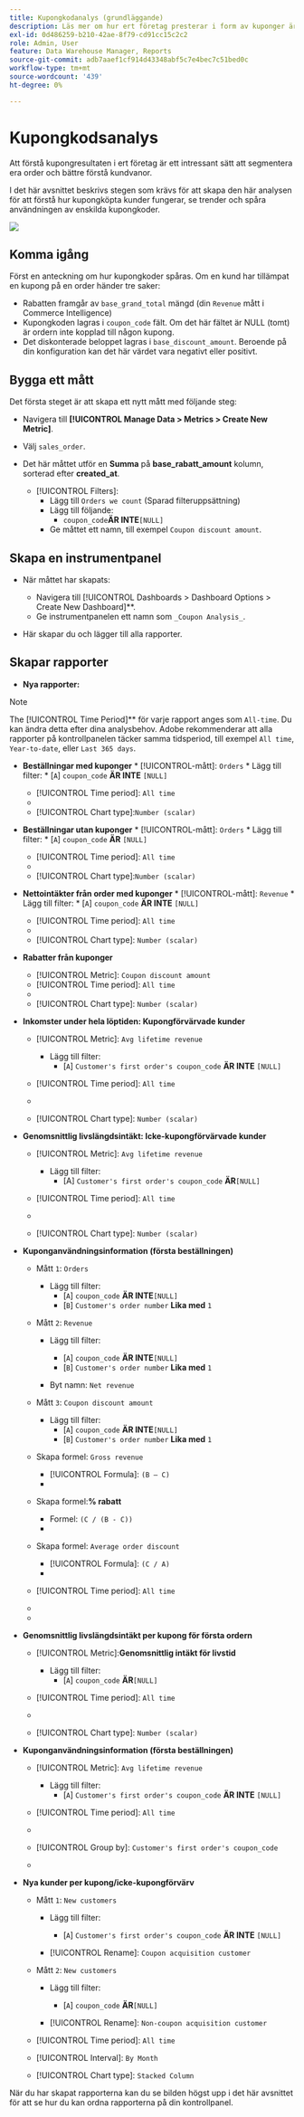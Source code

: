 ```yaml
---
title: Kupongkodanalys (grundläggande)
description: Läs mer om hur ert företag presterar i form av kuponger är ett intressant sätt att segmentera era order och bättre förstå kundernas vanor.
exl-id: 0d486259-b210-42ae-8f79-cd91cc15c2c2
role: Admin, User
feature: Data Warehouse Manager, Reports
source-git-commit: adb7aaef1cf914d43348abf5c7e4bec7c51bed0c
workflow-type: tm+mt
source-wordcount: '439'
ht-degree: 0%

---
```


# Kupongkodsanalys

Att förstå kupongresultaten i ert företag är ett intressant sätt att segmentera era order och bättre förstå kundvanor.

I det här avsnittet beskrivs stegen som krävs för att skapa den här analysen för att förstå hur kupongköpta kunder fungerar, se trender och spåra användningen av enskilda kupongkoder.

![](../../assets/coupon_analysis_dash_720.png)<!--{: width="807" height="471"}-->

## Komma igång

Först en anteckning om hur kupongkoder spåras. Om en kund har tillämpat en kupong på en order händer tre saker:

* Rabatten framgår av `base_grand_total` mängd (din `Revenue` mått i Commerce Intelligence)
* Kupongkoden lagras i `coupon_code` fält. Om det här fältet är NULL (tomt) är ordern inte kopplad till någon kupong.
* Det diskonterade beloppet lagras i `base_discount_amount`. Beroende på din konfiguration kan det här värdet vara negativt eller positivt.

## Bygga ett mått

Det första steget är att skapa ett nytt mått med följande steg:

* Navigera till **[!UICONTROL Manage Data > Metrics > Create New Metric]**.

* Välj `sales_order`.
* Det här måttet utför en **Summa** på **base_rabatt_amount** kolumn, sorterad efter **created_at**.
   * [!UICONTROL Filters]:
      * Lägg till `Orders we count` (Sparad filteruppsättning)
      * Lägg till följande:
         * `coupon_code`**ÄR INTE**`[NULL]`
      * Ge måttet ett namn, till exempel `Coupon discount amount`.

## Skapa en instrumentpanel

* När måttet har skapats:
   * Navigera till [!UICONTROL Dashboards > Dashboard Options > Create New Dashboard]**.
   * Ge instrumentpanelen ett namn som `_Coupon Analysis_`.

* Här skapar du och lägger till alla rapporter.

## Skapar rapporter

* **Nya rapporter:**

>[!NOTE]
>
>The [!UICONTROL Time Period]** för varje rapport anges som `All-time`. Du kan ändra detta efter dina analysbehov. Adobe rekommenderar att alla rapporter på kontrollpanelen täcker samma tidsperiod, till exempel `All time`, `Year-to-date`, eller `Last 365 days`.

* **Beställningar med kuponger**
   * 
     [!UICONTROL-mått]: `Orders`
      * Lägg till filter:
         * [`A`] `coupon_code` **ÄR INTE** `[NULL]`

   * [!UICONTROL Time period]: `All time`
   * 
     [!UICONTROL-intervall]: `None`
   * [!UICONTROL Chart type]:`Number (scalar)`

* **Beställningar utan kuponger**
   * 
     [!UICONTROL-mått]: `Orders`
      * Lägg till filter:
         * [`A`] `coupon_code` **ÄR** `[NULL]`

   * [!UICONTROL Time period]: `All time`
   * 
     [!UICONTROL-intervall]: `None`
   * [!UICONTROL Chart type]:`Number (scalar)`

* **Nettointäkter från order med kuponger**
   * 
     [!UICONTROL-mått]: `Revenue`
      * Lägg till filter:
         * [`A`] `coupon_code` **ÄR INTE** `[NULL]`

   * [!UICONTROL Time period]: `All time`
   * 
     [!UICONTROL-intervall]: `None`
   * [!UICONTROL Chart type]: `Number (scalar)`

* **Rabatter från kuponger**
   * [!UICONTROL Metric]: `Coupon discount amount`
   * [!UICONTROL Time period]: `All time`
   * 
     [!UICONTROL-intervall]: `None`
   * [!UICONTROL Chart type]: `Number (scalar)`

* **Inkomster under hela löptiden: Kupongförvärvade kunder**
   * [!UICONTROL Metric]: `Avg lifetime revenue`
      * Lägg till filter:
         * [`A`] `Customer's first order's coupon_code` **ÄR INTE** `[NULL]`

   * [!UICONTROL Time period]: `All time`
   * 
     [!UICONTROL-intervall]: `None`
   * [!UICONTROL Chart type]: `Number (scalar)`

* **Genomsnittlig livslängdsintäkt: Icke-kupongförvärvade kunder**
   * [!UICONTROL Metric]: `Avg lifetime revenue`
      * Lägg till filter:
         * [A] `Customer's first order's coupon_code` **ÄR**`[NULL]`

   * [!UICONTROL Time period]: `All time`
   * 
     [!UICONTROL-intervall]: `None`
   * [!UICONTROL Chart type]: `Number (scalar)`

* **Kuponganvändningsinformation (första beställningen)**
   * Mått `1`: `Orders`
      * Lägg till filter:
         * [`A`] `coupon_code` **ÄR INTE**`[NULL]`
         * [`B`] `Customer's order number` **Lika med** `1`

   * Mått `2`: `Revenue`
      * Lägg till filter:
         * [`A`] `coupon_code` **ÄR INTE**`[NULL]`
         * [`B`] `Customer's order number` **Lika med** `1`

      * Byt namn:  `Net revenue`

   * Mått `3`: `Coupon discount amount`
      * Lägg till filter:
         * [`A`] `coupon_code` **ÄR INTE**`[NULL]`
         * [`B`] `Customer's order number` **Lika med** `1`

   * Skapa formel: `Gross revenue`
      * [!UICONTROL Formula]: `(B – C)`
      * 
        [!UICONTROL Format]: `Currency`

   * Skapa formel:**% rabatt**
      * Formel: `(C / (B - C))`
      * 
        [!UICONTROL Format]: `Percentage`

   * Skapa formel: `Average order discount`
      * [!UICONTROL Formula]: `(C / A)`
      * 
        [!UICONTROL Format]: `Percentage`

   * [!UICONTROL Time period]: `All time`
   * 
     [!UICONTROL-intervall]: `None`
   * 
     [!UICONTROL-diagramtyp]: `Table`

* **Genomsnittlig livslängdsintäkt per kupong för första ordern**
   * [!UICONTROL Metric]:**Genomsnittlig intäkt för livstid**
      * Lägg till filter:
         * [`A`] `coupon_code` **ÄR**`[NULL]`

   * [!UICONTROL Time period]: `All time`
   * 
     [!UICONTROL-intervall]: `None`
   * [!UICONTROL Chart type]: `Number (scalar)`

* **Kuponganvändningsinformation (första beställningen)**
   * [!UICONTROL Metric]: `Avg lifetime revenue`
      * Lägg till filter:
         * [`A`] `Customer's first order's coupon_code` **ÄR INTE** `[NULL]`

   * [!UICONTROL Time period]: `All time`
   * 
     [!UICONTROL-intervall]: `None`
   * [!UICONTROL Group by]: `Customer's first order's coupon_code`
   * 
     [!UICONTROL-diagramtyp]: **Column**

* **Nya kunder per kupong/icke-kupongförvärv**
   * Mått `1`: `New customers`
      * Lägg till filter:
         * [`A`] `Customer's first order's coupon_code` **ÄR INTE** `[NULL]`

      * [!UICONTROL Rename]: `Coupon acquisition customer`

   * Mått `2`: `New customers`
      * Lägg till filter:
         * [`A`] `coupon_code` **ÄR**`[NULL]`

      * [!UICONTROL Rename]: `Non-coupon acquisition customer`

   * [!UICONTROL Time period]: `All time`
   * [!UICONTROL Interval]: `By Month`
   * [!UICONTROL Chart type]: `Stacked Column`

När du har skapat rapporterna kan du se bilden högst upp i det här avsnittet för att se hur du kan ordna rapporterna på din kontrollpanel.
